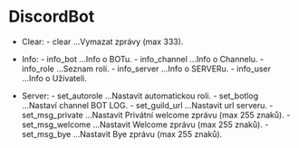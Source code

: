 # DiscordBot

* Clear:
       - clear           ...Vymazat zprávy (max 333).

* Info:
       - info_bot        ...Info o BOTu.
       - info_channel    ...Info o Channelu.
       - info_role       ...Seznam rolí.
       - info_server     ...Info o SERVERu.
       - info_user       ...Info o Uživateli.

* Server:
       - set_autorole    ...Nastavit automatickou roli.
       - set_botlog      ...Nastaví channel BOT LOG.
       - set_guild_url   ...Nastavit url serveru.
       - set_msg_private ...Nastavit Privátní welcome zprávu (max 255 znaků).
       - set_msg_welcome ...Nastavit Welcome zprávu (max 255 znaků).
       - set_msg_bye     ...Nastavit Bye zprávu (max 255 znaků).
